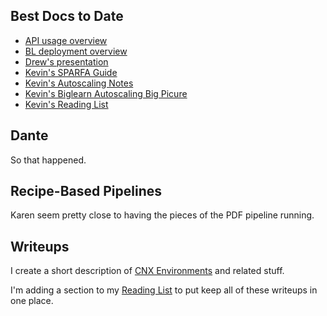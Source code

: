 ## Best Docs to Date
- [API usage overview](https://github.com/openstax/napkin-notes/blob/master/kevin/160921_biglearnApis/api_usage.md)
- [BL deployment overview](https://github.com/openstax/napkin-notes/blob/master/kevin/BiglearnArchitectureDeployment.pdf)
- [Drew's presentation](https://docs.google.com/presentation/d/1qoPqBLD4XqOsIfcM6aJH7IaDQRsxxuA6QBLy4GIZy7w/edit#slide=id.p)
- [Kevin's SPARFA Guide](https://github.com/openstax/sparfa-sandbox/blob/master/klb_sparfa_guide/sparfa_guide.pdf)
- [Kevin's Autoscaling Notes](https://docs.google.com/document/d/1bmn2xYBURE90fiZrdNG5CN28vEBCPJbKukDTbUqntZ4/edit)
- [Kevin's Biglearn Autoscaling Big Picure](https://docs.google.com/document/d/1JGcHIzmHDaDFlQvznzYgsWHuXBRis9qvtwF6pwaYVfQ/edit)
- [Kevin's Reading List](https://github.com/openstax/napkin-notes/blob/master/kevin/summaries/reading_list.md)

## Dante

So that happened.

## Recipe-Based Pipelines

Karen seem pretty close
to having the pieces
of the PDF pipeline running.

## Writeups

I create a short description of
[CNX Environments](https://docs.google.com/document/d/1Rz8wSqlf31zcxkqE-z9b-TQKRKZUpNNGwwTKWndvtoQ/edit#heading=h.moi11qb96kq5)
and related stuff.

I'm adding a section to my
[Reading List](https://github.com/openstax/napkin-notes/blob/master/kevin/summaries/reading_list.md)
to put keep all of these writeups in one place.
